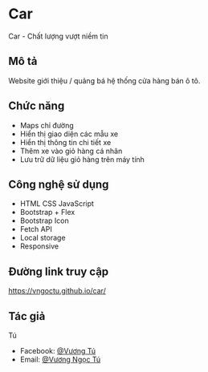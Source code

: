 # Car

Car - Chất lượng vượt niềm tin

## Mô tả

Website giới thiệu / quảng bá hệ thống cửa hàng bán ô tô.

## Chức năng

* Maps chỉ đường
* Hiển thị giao diện các mẫu xe
* Hiển thị thông tin chi tiết xe
* Thêm xe vào giỏ hàng cá nhân
* Lưu trữ dữ liệu giỏ hàng trên máy tính

## Công nghệ sử dụng

* HTML CSS JavaScript
* Bootstrap + Flex
* Bootstrap Icon
* Fetch API
* Local storage
* Responsive

## Đường link truy cập 

https://vngoctu.github.io/car/

## Tác giả

Tú

* Facebook: [@Vương Tú](https://www.facebook.com/tucutie)
* Email: [@Vương Ngọc Tú](mailto:ngoctu99qn@gmail.com)
